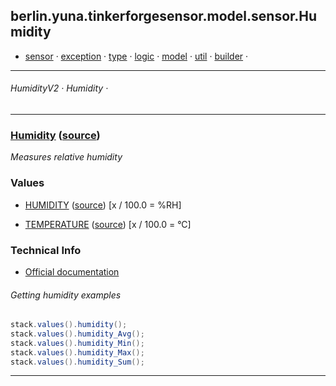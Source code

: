 
## berlin.yuna.tinkerforgesensor.model.sensor.Humidity
* [sensor](https://github.com/YunaBraska/tinkerforge-sensor/blob/master/readmeDoc/berlin/yuna/tinkerforgesensor/model/sensor/README.md) · [exception](https://github.com/YunaBraska/tinkerforge-sensor/blob/master/readmeDoc/berlin/yuna/tinkerforgesensor/model/exception/README.md) · [type](https://github.com/YunaBraska/tinkerforge-sensor/blob/master/readmeDoc/berlin/yuna/tinkerforgesensor/model/type/README.md) · [logic](https://github.com/YunaBraska/tinkerforge-sensor/blob/master/readmeDoc/berlin/yuna/tinkerforgesensor/logic/README.md) · [model](https://github.com/YunaBraska/tinkerforge-sensor/blob/master/readmeDoc/berlin/yuna/tinkerforgesensor/model/README.md) · [util](https://github.com/YunaBraska/tinkerforge-sensor/blob/master/readmeDoc/berlin/yuna/tinkerforgesensor/util/README.md) · [builder](https://github.com/YunaBraska/tinkerforge-sensor/blob/master/readmeDoc/berlin/yuna/tinkerforgesensor/model/builder/README.md) · 

---
###### HumidityV2 · Humidity · 

---

### [Humidity](https://github.com/YunaBraska/tinkerforge-sensor/blob/master/readmeDoc/berlin/yuna/tinkerforgesensor/model/sensor/Humidity.md) ([source](https://github.com/YunaBraska/tinkerforge-sensor/blob/master/src/main/java/berlin/yuna/tinkerforgesensor/model/sensor/Humidity.java))


 *Measures relative humidity*


 
### Values

 
 
* [HUMIDITY](https://github.com/YunaBraska/tinkerforge-sensor/blob/master/readmeDoc/berlin/yuna/tinkerforgesensor/model/type/ValueType.md) ([source](https://github.com/YunaBraska/tinkerforge-sensor/blob/master/src/main/java/berlin/yuna/tinkerforgesensor/model/type/ValueType.java)) [x / 100.0 = %RH]
 
* [TEMPERATURE](https://github.com/YunaBraska/tinkerforge-sensor/blob/master/readmeDoc/berlin/yuna/tinkerforgesensor/model/type/ValueType.md) ([source](https://github.com/YunaBraska/tinkerforge-sensor/blob/master/src/main/java/berlin/yuna/tinkerforgesensor/model/type/ValueType.java)) [x / 100.0 = °C]
 
 
### Technical Info

 
 
* [Official documentation](https://www.tinkerforge.com/en/doc/Hardware/Bricklets/Humidity_V2.html)
 
 
###### Getting humidity examples

 ```java
stack.values().humidity();
stack.values().humidity_Avg();
stack.values().humidity_Min();
stack.values().humidity_Max();
stack.values().humidity_Sum();
```

--- 
